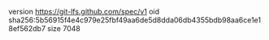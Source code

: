 version https://git-lfs.github.com/spec/v1
oid sha256:5b56915f4e4c979e25fbf49aa6de5d8dda06db4355bdb98aa6ce1e18ef562db7
size 7048
